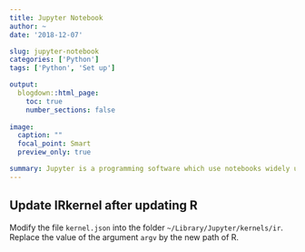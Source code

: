 ```yaml
---
title: Jupyter Notebook
author: ~
date: '2018-12-07'

slug: jupyter-notebook
categories: ['Python']
tags: ['Python', 'Set up']

output:
  blogdown::html_page:
    toc: true
    number_sections: false
    
image:
  caption: ""
  focal_point: Smart
  preview_only: true

summary: Jupyter is a programming software which use notebooks widely used in data science.
---
```


## Update IRkernel after updating R

Modify the file `kernel.json` into the folder `~/Library/Jupyter/kernels/ir`.
Replace the value of the argument `argv` by the new path of R.
